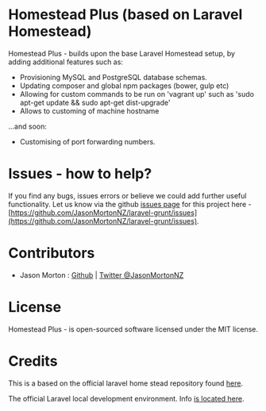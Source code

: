# Homestead Plus (based on Laravel Homestead)

Homestead Plus - builds upon the base Laravel Homestead setup, by adding additional features such as:

* Provisioning MySQL and PostgreSQL database schemas.
* Updating composer and global npm packages (bower, gulp etc)
* Allowing for custom commands to be run on 'vagrant up' such as 'sudo apt-get update && sudo apt-get dist-upgrade'
* Allows to customing of machine hostname

...and soon:

* Customising of port forwarding numbers.

# Issues - how to help?

If you find any bugs, issues errors or believe we could add further useful functionality. Let us know via the github [issues page](https://github.com/JasonMortonNZ/laravel-grunt/issues) for this project here - [https://github.com/JasonMortonNZ/laravel-grunt/issues](https://github.com/JasonMortonNZ/laravel-grunt/issues).

# Contributors

- Jason Morton : [Github](https://github.com/JasonMortonNZ) | [Twitter @JasonMortonNZ](https://twitter.com/jasonmortonnz)

# License

Homestead Plus - is open-sourced software licensed under the MIT license.

# Credits

This is a based on the official laravel home stead repository found [here](https://github.com/laravel/homestead).

The official Laravel local development environment. Info [is located here](http://laravel.com/docs/homestead?version=4.2).

